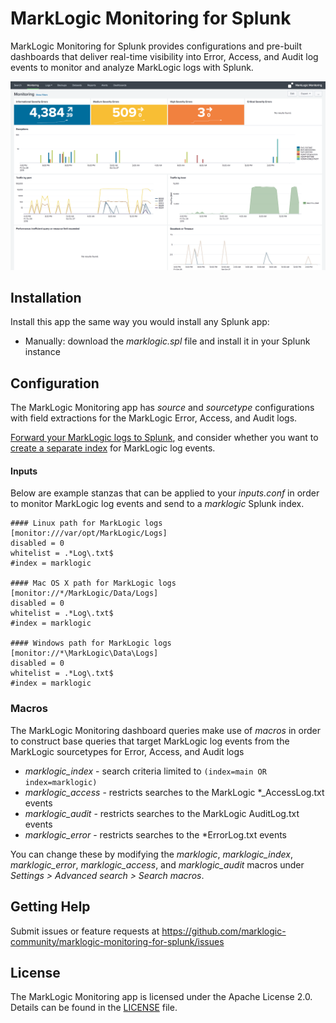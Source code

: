 # MarkLogic Monitoring for Splunk

MarkLogic Monitoring for Splunk provides configurations and pre-built dashboards that deliver real-time visibility into Error, Access, and Audit log events 
 to monitor and analyze MarkLogic logs with Splunk.

![Monitoring dashboard](src/main/resources/appserver/static/screenshot.png "Monitoring dashboard")


## Installation

Install this app the same way you would install any Splunk app:
<!-- 
- Automatically from [SplunkBase](https://splunkbase.splunk.com/app/XXXX) 
through *Browse more apps* 
-->
- Manually: download the *marklogic.spl* file and install it in your Splunk instance


## Configuration

The MarkLogic Monitoring app has *source* and *sourcetype* configurations with field extractions for the MarkLogic Error, Access, and Audit logs.

[Forward your MarkLogic logs to Splunk](http://docs.splunk.com/Documentation/Forwarder/latest/Forwarder/HowtoforwarddatatoSplunkEnterprise), 
and consider whether you want to [create a separate index](http://docs.splunk.com/Documentation/Splunk/latest/Indexer/Setupmultipleindexes) for MarkLogic log events.

#### Inputs
Below are example stanzas that can be applied to your *inputs.conf* in order to monitor MarkLogic log events and send to a *marklogic* Splunk index.

    #### Linux path for MarkLogic logs
    [monitor:///var/opt/MarkLogic/Logs]
    disabled = 0
    whitelist = .*Log\.txt$
    #index = marklogic
    
    #### Mac OS X path for MarkLogic logs
    [monitor://*/MarkLogic/Data/Logs]
    disabled = 0
    whitelist = .*Log\.txt$
    #index = marklogic
    
    #### Windows path for MarkLogic logs
    [monitor://*\MarkLogic\Data\Logs]
    disabled = 0
    whitelist = .*Log\.txt$
    #index = marklogic

### Macros
The MarkLogic Monitoring dashboard queries make use of *macros* in order to construct base queries that target 
MarkLogic log events from the MarkLogic sourcetypes for Error, Access, and Audit logs

- *marklogic_index* - search criteria limited to `(index=main OR index=marklogic)`
- *marklogic_access* - restricts searches to the MarkLogic *_AccessLog.txt events
- *marklogic_audit* - restricts searches to the MarkLogic AuditLog.txt events
- *marklogic_error* - restricts searches to the *ErrorLog.txt events

You can change these by modifying the *marklogic*, *marklogic_index*, *marklogic_error*, *marklogic_access*, 
and *marklogic_audit* macros under *Settings > Advanced search > Search macros*.
   

## Getting Help
Submit issues or feature requests at https://github.com/marklogic-community/marklogic-monitoring-for-splunk/issues 

## License

The MarkLogic Monitoring app is licensed under the Apache License 2.0. Details can be found in the [LICENSE](LICENSE) file.